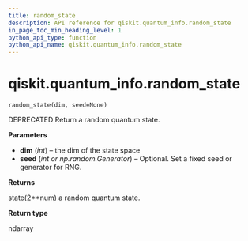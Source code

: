 ```yaml
---
title: random_state
description: API reference for qiskit.quantum_info.random_state
in_page_toc_min_heading_level: 1
python_api_type: function
python_api_name: qiskit.quantum_info.random_state
---
```


<span id="qiskit-quantum-info-random-state" />

# qiskit.quantum\_info.random\_state

<span id="qiskit.quantum_info.random_state" />

`random_state(dim, seed=None)`

DEPRECATED Return a random quantum state.

**Parameters**

*   **dim** (*int*) – the dim of the state space
*   **seed** (*int or np.random.Generator*) – Optional. Set a fixed seed or generator for RNG.

**Returns**

state(2\*\*num) a random quantum state.

**Return type**

ndarray

